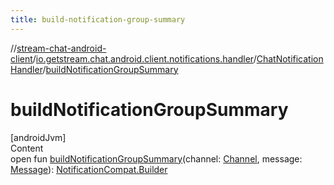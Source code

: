 ```yaml
---
title: build-notification-group-summary
---
```

//[stream-chat-android-client](../../../index.md)/[io.getstream.chat.android.client.notifications.handler](../index.md)/[ChatNotificationHandler](index.md)/[buildNotificationGroupSummary](buildNotificationGroupSummary.md)



# buildNotificationGroupSummary  
[androidJvm]  
Content  
open fun [buildNotificationGroupSummary](buildNotificationGroupSummary.md)(channel: [Channel](../../io.getstream.chat.android.client.models/Channel/index.md), message: [Message](../../io.getstream.chat.android.client.models/Message/index.md)): [NotificationCompat.Builder](https://developer.android.com/reference/kotlin/androidx/core/app/NotificationCompat.Builder.html)  



